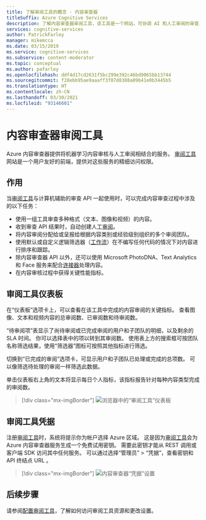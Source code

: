 ```yaml
---
title: 了解审阅工具的概念 - 内容审查器
titleSuffix: Azure Cognitive Services
description: 了解内容审查器审阅工具，该工具是一个网站，可协调 AI 和人工审阅的审查工作。
services: cognitive-services
author: PatrickFarley
manager: mikemcca
ms.date: 03/15/2019
ms.service: cognitive-services
ms.subservice: content-moderator
ms.topic: conceptual
ms.author: pafarley
ms.openlocfilehash: ddf4d17cd2631f5bc299e392c46bd9065bb13744
ms.sourcegitcommit: f28ebb95ae9aaaff3f87d8388a09b41e0b3445b5
ms.translationtype: HT
ms.contentlocale: zh-CN
ms.lasthandoff: 03/30/2021
ms.locfileid: "93146601"
---
```

# <a name="content-moderator-review-tool"></a>内容审查器审阅工具

Azure 内容审查器提供将机器学习内容审核与人工审阅相结合的服务。 [审阅工具](https://contentmoderator.cognitive.microsoft.com)网站是一个用户友好的前端，提供对这些服务的精细访问权限。

## <a name="what-it-does"></a>作用

当[审阅工具](https://contentmoderator.cognitive.microsoft.com)与计算机辅助的审查 API 一起使用时，可以完成内容审查过程中涉及的以下任务：

- 使用一组工具审查多种格式（文本、图像和视频）的内容。
- 收到审查 API 结果时，自动创建人工[审阅](../review-api.md#reviews)。
- 将内容审阅分配给或呈报给根据内容类别或经验级别组织的多个审阅团队。
- 使用默认或自定义逻辑筛选器（[工作流](../review-api.md#workflows)）在不编写任何代码的情况下对内容进行排序和跟踪。
- 除内容审查器 API 以外，还可以使用 Microsoft PhotoDNA、Text Analytics 和 Face 服务来配合[连接器](./configure.md#connectors)处理内容。
- 在内容审核过程中获得关键性能指标。

## <a name="review-tool-dashboard"></a>审阅工具仪表板

在“仪表板”选项卡上，可以查看在该工具中完成的内容审阅的关键指标。 查看图像、文本和视频内容的总审阅数、已审阅数和待审阅数。 

“待审阅项”表显示了尚待审阅或已完成审阅的用户和子团队的明细，以及剩余的 SLA 时间。 你可以选择表中的项以转到其审阅数。 使用表上方的搜索框可按团队名称筛选结果，使用“筛选器”图标可按照其他指标进行筛选。

切换到“已完成的审阅”选项卡，可显示用户和子团队已处理或完成的总项数。 可以像筛选待处理的审阅一样筛选此数据。

单击仪表板右上角的文本将显示每日个人指标，该指标报告针对每种内容类型完成的审阅数。

> [!div class="mx-imgBorder"]
> ![浏览器中的“审阅工具”仪表板](images/0-dashboard.png)

## <a name="review-tool-credentials"></a>审阅工具凭据

注册[审阅工具](https://contentmoderator.cognitive.microsoft.com)时，系统将提示你为帐户选择 Azure 区域。 这是因为[审阅工具](https://contentmoderator.cognitive.microsoft.com)会为 Azure 内容审查器服务生成一个免费试用密钥。 需要此密钥才能从 REST 调用或客户端 SDK 访问其中任何服务。 可以通过选择“管理员” > “凭据”，查看密钥和 API 终结点 URL 。

> [!div class="mx-imgBorder"]
> ![内容审查器“凭据”设置](images/settings-6-credentials.png)

## <a name="next-steps"></a>后续步骤

请参阅[配置审阅工具](./configure.md)，了解如何访问审阅工具资源和更改设置。